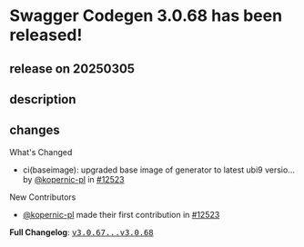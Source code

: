 # Swagger Codegen 3.0.68 has been released!

## release on 20250305
## description
## changes
What's Changed

* ci(baseimage): upgraded base image of generator to latest ubi9 versio… by <a class="user-mention notranslate" data-hovercard-type="user" data-hovercard-url="/users/kopernic-pl/hovercard" data-octo-click="hovercard-link-click" data-octo-dimensions="link_type:self" href="https://github.com/kopernic-pl">@kopernic-pl</a> in <a class="issue-link js-issue-link" data-error-text="Failed to load title" data-id="2863077943" data-permission-text="Title is private" data-url="https://github.com/swagger-api/swagger-codegen/issues/12523" data-hovercard-type="pull_request" data-hovercard-url="/swagger-api/swagger-codegen/pull/12523/hovercard" href="https://github.com/swagger-api/swagger-codegen/pull/12523">#12523</a>

New Contributors

* <a class="user-mention notranslate" data-hovercard-type="user" data-hovercard-url="/users/kopernic-pl/hovercard" data-octo-click="hovercard-link-click" data-octo-dimensions="link_type:self" href="https://github.com/kopernic-pl">@kopernic-pl</a> made their first contribution in <a class="issue-link js-issue-link" data-error-text="Failed to load title" data-id="2863077943" data-permission-text="Title is private" data-url="https://github.com/swagger-api/swagger-codegen/issues/12523" data-hovercard-type="pull_request" data-hovercard-url="/swagger-api/swagger-codegen/pull/12523/hovercard" href="https://github.com/swagger-api/swagger-codegen/pull/12523">#12523</a>

<strong>Full Changelog</strong>: <a class="commit-link" href="https://github.com/swagger-api/swagger-codegen/compare/v3.0.67...v3.0.68"><tt>v3.0.67...v3.0.68</tt></a>

